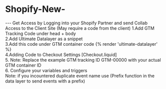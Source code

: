 # Shopify-New-
--- Get Access by Logging into your Shopify Partner and send Collab Access to the Client Site (May require a code from the client)
1.Add GTM Tracking Code under head + body <br>
2.Add Ultimate Datalayer as a snippet<br> 
3.Add this code under GTM container code {% render 'ultimate-datalayer' %} <br>
4.Adding Code to Checkout Settings [Checkout.liquid] <br>
5. Note: Replace the example GTM tracking ID GTM-00000 with your actual GTM container ID<br>
6. Configure your variables and triggers<br>
Note: if you incountered duplicate event name use (Prefix function in the data layer to send events with a prefix) 
